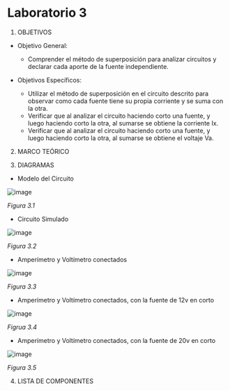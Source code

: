 # Laboratorio 3
1. OBJETIVOS
- Objetivo General:
   
   - Comprender el método de superposición para analizar circuitos y declarar cada aporte de la fuente independiente.
   
- Objetivos Específicos:
 
   - Utilizar el método de superposición en el circuito descrito para observar como cada fuente tiene su propia corriente y se suma con la otra.
   - Verificar que al analizar el circuito haciendo corto una fuente, y luego haciendo corto la otra, al sumarse se obtiene la corriente Ix.
   - Verificar que al analizar el circuito haciendo corto una fuente, y luego haciendo corto la otra, al sumarse se obtiene el voltaje Va.
   
2. MARCO TEÓRICO


3. DIAGRAMAS

 - Modelo del Circuito
    
  ![image](https://user-images.githubusercontent.com/75439689/104652571-4c8fd380-5687-11eb-8394-6e6009093cf3.png)
  
  *Figura 3.1*
  
   - Circuito Simulado
   
   ![image](https://user-images.githubusercontent.com/75439689/104652607-574a6880-5687-11eb-8320-058ee7ef98fe.png)
   
   *Figura 3.2*

   - Amperímetro y Voltímetro conectados
   
   ![image](https://user-images.githubusercontent.com/75439689/104652699-852fad00-5687-11eb-8bb8-5ab4133e0e9f.png)
   
   *Figura 3.3*
   
   - Amperímetro y Voltímetro conectados, con la fuente de 12v en corto
   
   ![image](https://user-images.githubusercontent.com/75439689/104652765-9f698b00-5687-11eb-9b6f-9a86e35e6904.png)
   
   *Figrua 3.4*
   
   - Amperímetro y Voltímetro conectados, con la fuente de 20v en corto
   
   ![image](https://user-images.githubusercontent.com/75439689/104652798-a85a5c80-5687-11eb-8762-1c5289e499a6.png)
   
   *Figura 3.5*
   
   4. LISTA DE COMPONENTES
   
